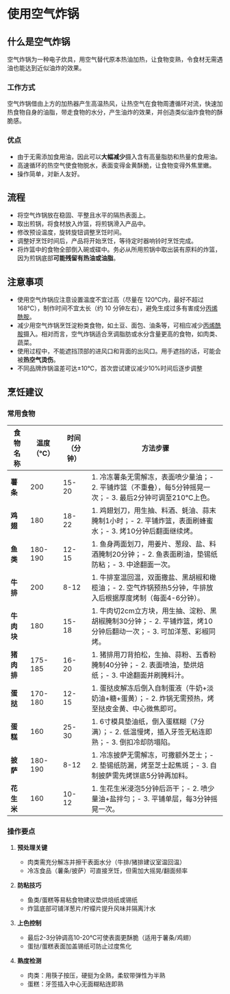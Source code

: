 # 使用空气炸锅

## 什么是空气炸锅

空气炸锅为一种电子炊具，用空气替代原本热油加热，让食物变熟，令食材无需遇油也能达到近似油炸的效果。

### 工作方式

空气炸锅借由上方的加热器产生高温热风，让热空气在食物周遭循环对流，快速加热食物自身的油脂，带走食物的水分，产生油炸的效果，并创造类似油炸食物的酥脆感。

### 优点

* 由于无需添加食用油，因此可以**大幅减少**摄入含有高量脂肪和热量的食用油。
* 高速循环的热空气使食物脱水，表面变得金黄酥脆，让食物变得外焦里嫩。
* 操作简单，对新人友好。

## 流程

* 将空气炸锅放在稳固、平整且水平的隔热表面上。
* 取出煎锅，将食材放入炸篮，将煎锅滑入产品中。
* 修改预设温度，旋转旋钮调整烹饪时间。
* 调整好烹饪时间后，产品将开始烹饪，等待定时器响铃时烹饪完成。
* 将炸篮中的食物全部倒入碗或碟中。务必从所用煎锅中取出装有原料的炸篮，因为煎锅底部**可能残留有热油或油脂**。

## 注意事项

* 使用空气炸锅应注意设置温度不宜过高（尽量在 120℃内，最好不超过 168℃），制作时间不宜太长（约 10 分钟左右），避免生成过多有害成分[丙烯酰胺](https://zh.wikipedia.org/wiki/%E4%B8%99%E7%83%AF%E9%85%B0%E8%83%BA)。
* 减少用空气炸锅烹饪淀粉类食物，如土豆、面包、油条等，可相应减少[丙烯酰胺](https://zh.wikipedia.org/wiki/%E4%B8%99%E7%83%AF%E9%85%B0%E8%83%BA)摄入。相对而言，空气炸锅适合烹调脂肪或水分含量更高的食物，如肉类、蔬菜。
* 使用过程中，不能遮挡顶部的进风口和背面的出风口。用手遮挡的话，可能会被**热空气烫伤**。
* 不同品牌炸锅温差可达±10℃，首次尝试建议减少10%时间后逐步调整

## 烹饪建议

### 常用食物

| 食物名称    | 温度（℃）   | 时间（分钟） | 方法步骤                                                               |
|---------|---------|--------|--------------------------------------------------------------------|
| **薯条**  | 200     | 15-20  | 1. 冷冻薯条无需解冻，表面喷少量油；- 2. 平铺炸篮（不重叠），每5分钟摇晃一次；- 3. 最后2分钟可调至210℃上色。    |
| **鸡翅**  | 180     | 18-22  | 1. 鸡翅划刀，用生抽、料酒、蚝油、蒜末腌制1小时；- 2. 平铺炸篮，表面刷蜂蜜水；- 3. 烤10分钟后翻面继续烤。       |
| **鱼类**  | 180-190 | 12-15  | 1. 鱼身两面划刀，用姜片、葱段、盐、料酒腌制20分钟；- 2. 鱼表面刷油，垫锡纸防粘；- 3. 中途翻面一次。          |
| **牛排**  | 200     | 8-12   | 1. 牛排室温回温，双面撒盐、黑胡椒和橄榄油；- 2. 空气炸锅预热5分钟，牛排放入后根据厚度烤制（每面4-6分钟）。        |
| **牛肉块** | 180     | 15-18  | 1. 牛肉切2cm立方块，用生抽、淀粉、黑胡椒腌制30分钟；- 2. 平铺炸篮，烤10分钟后翻动一次；- 3. 可加洋葱、彩椒同烤。 |
| **猪肉排** | 175-185 | 16-20  | 1. 猪排用刀背拍松，生抽、蒜粉、五香粉腌制40分钟；- 2. 表面喷油，垫烘焙纸；- 3. 中途翻面并刷腌料汁。          |
| **蛋挞**  | 170-180 | 12-15  | 1. 蛋挞皮解冻后倒入自制蛋液（牛奶+淡奶油+糖+蛋黄）；- 2. 炸锅无需预热，烤至挞皮金黄、中心微焦即可。            |
| **蛋糕**  | 160     | 25-30  | 1. 6寸模具垫油纸，倒入蛋糕糊（7分满）；- 2. 低温慢烤，插入牙签无粘连即熟；- 3. 倒扣冷却防塌陷。            |
| **披萨**  | 180-190 | 8-12   | 1. 冷冻披萨无需解冻，可撒额外芝士；- 2. 垫锡纸防漏，烤至芝士起焦斑；- 3. 自制披萨需先烤饼底5分钟再加料。        |
| **花生米** | 160     | 10-12  | 1. 生花生米浸泡5分钟后沥干；- 2. 喷少量油+盐拌匀；- 3. 平铺单层，每3分钟摇晃一次。                  |

### 操作要点

1. **预处理关键**
    - 肉类需充分解冻并擦干表面水分（牛排/猪排建议室温回温）
    - 冷冻食品（薯条/披萨）可直接烹饪，但需加大摇晃/翻面频率

2. **防粘技巧**
    - 鱼类/蛋糕等易粘食物建议垫烘焙纸或锡纸
    - 炸篮底部可铺洋葱片/柠檬片提升风味并隔离汁水

3. **上色控制**
    - 最后2-3分钟调高10-20℃可使表面更酥脆（适用于薯条/鸡翅）
    - 蛋挞/蛋糕表面加盖锡纸可防止过度焦化

4. **熟度检测**
    - 肉类：用筷子按压，硬挺为全熟，柔软带弹性为半熟
    - 蛋糕：牙签插入中心无面糊粘连即熟
